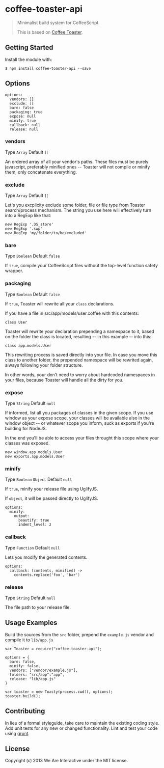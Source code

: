 # coffee-toaster-api

> Minimalist build system for CoffeeScript.
>
> This is based on [Coffee Toaster](https://github.com/serpentem/coffee-toaster).

## Getting Started

Install the module with:

```
$ npm install coffee-toaster-api --save
```

## Options

```
options:
  vendors: []
  exclude: []
  bare: false
  packaging: true
  expose: null
  minify: true
  callback: null
  release: null
```

### vendors
Type `Array`
Default `[]`

An ordered array of all your vendor's paths. These files must be purely javascript, preferably minified ones -- Toaster will not compile or minify them, only concatenate everything.

### exclude
Type `Array`
Default `[]`

Let's you excplicity exclude some folder, file or file type from Toaster search/process mechanism. The string you use here will effectively turn into a RegExp like that:

```
new RegExp '.DS_store'
new RegExp '.swp'
new RegExp 'my/folder/to/be/excluded'
```

### bare
Type `Boolean`
Default `false`

If `true`, compile your CoffeeScript files without the top-level function safety wrapper.

### packaging
Type `Boolean`
Default `false`

If `true`, Toaster will rewrite all your `class` declarations.

If you have a file in src/app/models/user.coffee with this contents:

```
class User
```

Toaster will rewrite your declaration prepending a namespace to it, based on the folder the class is located, resulting -- in this example -- into this:

```
class app.models.User
```

This rewriting process is saved directly into your file. In case you move this class to another folder, the prepended namespace will be rewrited again, always following your folder structure.

In other words, your don't need to worry about hardcoded namespaces in your files, because Toaster will handle all the dirty for you.

### expose
Type `String`
Default `null`

If informed, list all you packages of classes in the given scope. If you use window as your expose scope, your classes will be available also in the window object -- or whatever scope you inform, suck as exports if you're building for NodeJS.

In the end you'll be able to access your files throught this scope where your classes was exposed.

```
new window.app.models.User
new exports.app.models.User
```

### minify
Type `Boolean` `Object`
Default `null`

If `true`, minify your release file using UglifyJS.

If `object`, it will be passed directly to UglifyJS.

```
options:
  minify:
    output:
      beautify: true
      indent_level: 2
```

### callback
Type `Function`
Default `null`

Lets you modify the generated contents.

```
options:
  callback: (contents, minified) ->
    contents.replace('foo', 'bar')
```

### release
Type `String`
Default `null`

The file path to your release file.

## Usage Examples

Build the sources from the `src` folder, prepend the `example.js` vendor and compile it to `lib/app.js`

```
var Toaster = require("coffee-toaster-api");

options = {
  bare: false,
  minify: false,
  vendors: ["vendor/example.js"],
  folders: "src/app":"app",
  release: "lib/app.js"
}
  
var toaster = new Toasty(process.cwd(), options);
toaster.build();
```

## Contributing
In lieu of a formal styleguide, take care to maintain the existing coding style. Add unit tests for any new or changed functionality. Lint and test your code using [grunt](https://github.com/gruntjs/grunt).

## License
Copyright (c) 2013 We Are Interactive under the MIT license.


